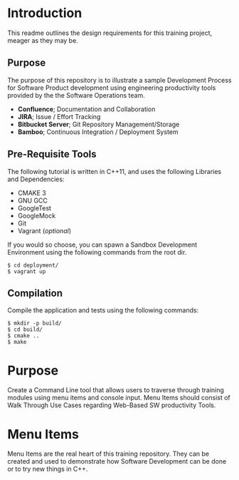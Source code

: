 # Introduction
This readme outlines the design requirements for this training project, meager as they may be.

## Purpose
The purpose of this repository is to illustrate a sample Development Process for Software Product development
using engineering productivity tools provided by the the Software Operations team.
  * **Confluence**; Documentation and Collaboration
  * **JIRA**; Issue / Effort Tracking
  * **Bitbucket Server**; Git Repository Management/Storage
  * **Bamboo**; Continuous Integration / Deployment System

## Pre-Requisite Tools
The following tutorial is written in C++11, and uses the following Libraries and Dependencies:
* CMAKE 3
* GNU GCC
* GoogleTest
* GoogleMock
* Git
* Vagrant (*optional*)

If you would so choose, you can spawn a Sandbox Development Environment using the following commands from the root dir.
```
$ cd deployment/
$ vagrant up
```

## Compilation
Compile the application and tests using the following commands:
```
$ mkdir -p build/
$ cd build/
$ cmake ..
$ make
```
# Purpose
Create a Command Line tool that allows users to traverse through training modules using menu items and console input.
Menu Items should consist of Walk Through Use Cases regarding Web-Based SW productivity Tools.

# Menu Items 

Menu Items are the real heart of this training repository. They can be created and used to demonstrate how Software Development can be done or to try new things in C++.